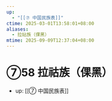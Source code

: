 ```yaml
---
up:
  - "[[⑦ 中国民族表]]"
ctime: 2025-03-01T13:58:01+08:00
aliases:
  - 拉祜族（倮黑）
mtime: 2025-09-09T12:37:04+08:00
---
```


# ⑦58 拉祜族（倮黑）

- up: [[⑦ 中国民族表]]
